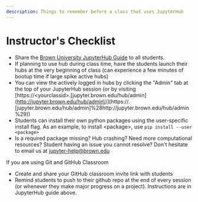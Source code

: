 ```yaml
---
description: Things to remember before a class that uses JupyterHub
---
```


# Instructor's Checklist

* Share the [Brown University JupyterHub Guide](https://docs.ccv.brown.edu/jupyterhub)  to all students. 
* If planning to use hub during class time, have the students launch their hubs at the very beginning of class \(can experience a few minutes of bootup time if large spike active hubs\)
* You can view the actively logged in hubs by clicking the "Admin" tab at the top of your JupyterHub session \(or by visiting [https://&lt;yourclassid&gt;.\[jupyter.brown.edu/hub/admin\]\(http://jupyter.brown.edu/hub/admin\)\](https://<yourclassid>.[jupyter.brown.edu/hub/admin]%28http://jupyter.brown.edu/hub/admin%29\)\)
* Students can install their own python packages using the user-specific install flag. As an example, to install &lt;package&gt;, use `pip install --user <package>`
* Is a required package missing? Hub crashing? Need more computational resources? Student having an issue you cannot resolve? Don't hesitate to email us at [jupyter-help@brown.edu](mailto:jupyter-help@brown.edu)

If you are using Git and GitHub Classroom

* Create and share your GitHub classroom invite link with students
* Remind students to push to their github repo at the end of every session \(or whenever they make major progress on a project\). Instructions are in JupyterHub guide above.

